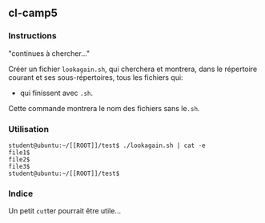 ## cl-camp5

### Instructions

"continues à chercher..."

Créer un fichier `lookagain.sh`, qui cherchera et montrera, dans le répertoire courant et ses sous-répertoires, tous les fichiers qui:

-   qui finissent avec `.sh`.

Cette commande montrera le nom des fichiers sans le`.sh`.

### Utilisation

```console
student@ubuntu:~/[[ROOT]]/test$ ./lookagain.sh | cat -e
file1$
file2$
file3$
student@ubuntu:~/[[ROOT]]/test$
```

### Indice

Un petit `cut`ter pourrait être utile...
